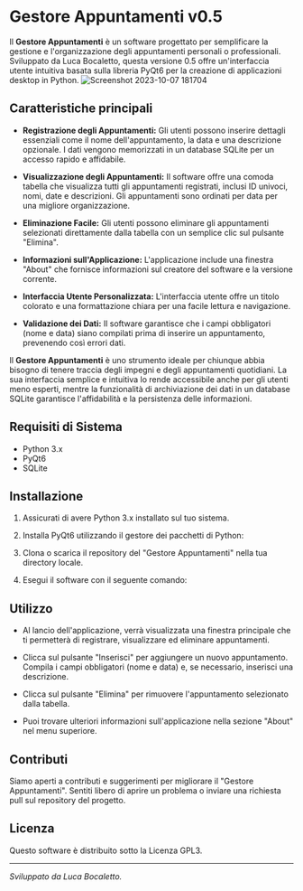 # Gestore Appuntamenti v0.5

Il **Gestore Appuntamenti** è un software progettato per semplificare la gestione e l'organizzazione degli appuntamenti personali o professionali. Sviluppato da Luca Bocaletto, questa versione 0.5 offre un'interfaccia utente intuitiva basata sulla libreria PyQt6 per la creazione di applicazioni desktop in Python.
![Screenshot 2023-10-07 181704](https://github.com/elektronoide/Gestione-Appuntamenti/assets/134635227/0bd69950-2e94-48ba-b381-69e799d754f1)

## Caratteristiche principali

- **Registrazione degli Appuntamenti:** Gli utenti possono inserire dettagli essenziali come il nome dell'appuntamento, la data e una descrizione opzionale. I dati vengono memorizzati in un database SQLite per un accesso rapido e affidabile.

- **Visualizzazione degli Appuntamenti:** Il software offre una comoda tabella che visualizza tutti gli appuntamenti registrati, inclusi ID univoci, nomi, date e descrizioni. Gli appuntamenti sono ordinati per data per una migliore organizzazione.

- **Eliminazione Facile:** Gli utenti possono eliminare gli appuntamenti selezionati direttamente dalla tabella con un semplice clic sul pulsante "Elimina".

- **Informazioni sull'Applicazione:** L'applicazione include una finestra "About" che fornisce informazioni sul creatore del software e la versione corrente.

- **Interfaccia Utente Personalizzata:** L'interfaccia utente offre un titolo colorato e una formattazione chiara per una facile lettura e navigazione.

- **Validazione dei Dati:** Il software garantisce che i campi obbligatori (nome e data) siano compilati prima di inserire un appuntamento, prevenendo così errori dati.

Il **Gestore Appuntamenti** è uno strumento ideale per chiunque abbia bisogno di tenere traccia degli impegni e degli appuntamenti quotidiani. La sua interfaccia semplice e intuitiva lo rende accessibile anche per gli utenti meno esperti, mentre la funzionalità di archiviazione dei dati in un database SQLite garantisce l'affidabilità e la persistenza delle informazioni.

## Requisiti di Sistema

- Python 3.x
- PyQt6
- SQLite

## Installazione

1. Assicurati di avere Python 3.x installato sul tuo sistema.

2. Installa PyQt6 utilizzando il gestore dei pacchetti di Python:


3. Clona o scarica il repository del "Gestore Appuntamenti" nella tua directory locale.

4. Esegui il software con il seguente comando:


## Utilizzo

- Al lancio dell'applicazione, verrà visualizzata una finestra principale che ti permetterà di registrare, visualizzare ed eliminare appuntamenti.

- Clicca sul pulsante "Inserisci" per aggiungere un nuovo appuntamento. Compila i campi obbligatori (nome e data) e, se necessario, inserisci una descrizione.

- Clicca sul pulsante "Elimina" per rimuovere l'appuntamento selezionato dalla tabella.

- Puoi trovare ulteriori informazioni sull'applicazione nella sezione "About" nel menu superiore.

## Contributi

Siamo aperti a contributi e suggerimenti per migliorare il "Gestore Appuntamenti". Sentiti libero di aprire un problema o inviare una richiesta pull sul repository del progetto.

## Licenza

Questo software è distribuito sotto la Licenza GPL3.

---

*Sviluppato da Luca Bocaletto.*
